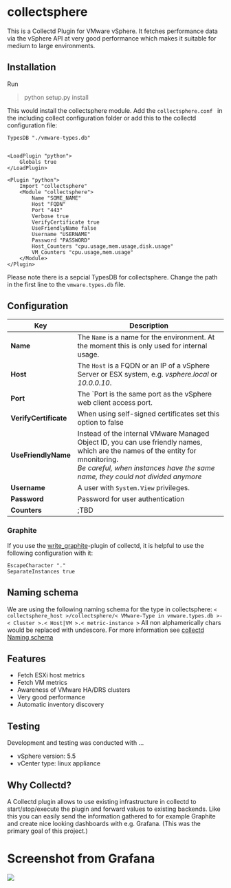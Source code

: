 # collectsphere
This is a Collectd Plugin for VMware vSphere. It fetches performance data via the vSphere API at very good performance
which makes it suitable for medium to large environments.

## Installation
Run
> python setup.py install

This would install the collectsphere module. Add the `collectsphere.conf ` in the including collect configuration folder
or add this to the collectd configuration file:
```
TypesDB "./vmware-types.db"


<LoadPlugin "python">
    Globals true
</LoadPlugin>

<Plugin "python">
    Import "collectsphere"
    <Module "collectsphere">
        Name "SOME_NAME"
        Host "FQDN"
        Port "443"
        Verbose true
        VerifyCertificate true
        UseFriendlyName false
        Username "USERNAME"
        Password "PASSWORD"
        Host_Counters "cpu.usage,mem.usage,disk.usage"
        VM_Counters "cpu.usage,mem.usage"
    </Module>
</Plugin>
```
Please note there is a sepcial TypesDB for collectsphere. Change the path in the first line to the `vmware.types.db` file.



## Configuration
Key | Description
 --- | ---
**Name** | The `Name` is a name for the environment. At the moment this is only used for internal usage.
**Host** | The `Host` is a FQDN or an IP of a vSphere Server or ESX system, e.g. *vsphere.local* or *10.0.0.10*. 
**Port** | The `Port is the same port as the vSphere web client access port.
**VerifyCertificate** | When using self-signed certificates set this option to false
**UseFriendlyName** | Instead of the internal VMware Managed Object ID, you can use friendly names, which are the names of the entity for mnonitoring. <br> *Be careful, when instances have the same name, they could not divided anymore*
**Username** | A user with `System.View` privileges.
**Password** | Password for user authentication
**Counters** | ;TBD

### Graphite
If you use the [write_graphite](https://collectd.org/documentation/manpages/collectd.conf.5.shtml#plugin_write_graphite)-plugin of collectd, it is helpful to use the following configuration with it:
```
EscapeCharacter "."
SeparateInstances true
```
## Naming schema
We are using the following naming schema for the type in collectsphere:
`< collectsphere_host >/collectsphere/< VMware-Type in vmware.types.db >-< Cluster >.< Host|VM >.< metric-instance >`
All non alphamerically chars would be replaced with undescore.
For more information see [collectd Naming schema](https://collectd.org/wiki/index.php/Naming_schema)

## Features
- Fetch ESXi host metrics
- Fetch VM metrics
- Awareness of VMware HA/DRS clusters
- Very good performance
- Automatic inventory discovery

## Testing
Development and testing was conducted with ...
- vSphere version: 5.5
- vCenter type: linux appliance 

## Why Collectd?
A Collectd plugin allows to use existing infrastructure in collectd to start/stop/execute the plugin and forward values
to existing backends. Like this you can easily send the information gathered to for example Graphite and create nice
looking dashboards with e.g. Grafana. (This was the primary goal of this project.)

# Screenshot from Grafana
![](https://raw.githubusercontent.com/evoila/collectsphere/master/screenshots/vms-view.png)

